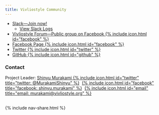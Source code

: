 ```yaml
---
title: Vivliostyle Community
---
```


- [Slack&mdash;Join now!](https://join.slack.com/t/vivliostyle/shared_invite/enQtNzc1NjE4ODk1ODI5LWQxZjM4YTZjMmQ0ZTUyNmUyOGZlMzIwZjQ5OWYwYjkyZDZmOTIwNGMwOWU5NDc0NjE5OTAyMmVhZTRhYTAyNWQ)
  - [View Slack Logs](https://github.com/vivliostyle/vivliostyle/wiki/Slack)
- [Vivliostyle Forum&mdash;Public group on Facebook {% include icon.html id="facebook" %}](https://www.facebook.com/groups/vivliostyle/)
- [Facebook Page {% include icon.html id="facebook" %}](https://www.facebook.com/vivliostyle/)
- [Twitter {% include icon.html id="twitter" %}](https://twitter.com/Vivliostyle)
- [GitHub {% include icon.html id="github" %}](https://github.com/vivliostyle)

### Contact

Project Leader: [Shinyu Murakami {% include icon.html id="twitter" title="twitter: @MurakamiShinyu" %}](https://twitter.com/MurakamiShinyu)&nbsp; [{% include icon.html id="facebook" title="facebook: shinyu.murakami" %}](https://www.facebook.com/shinyu.murakami)&nbsp; [{% include icon.html id="email" title="email: murakami@vivliostyle.org" %}](mailto:murakami@vivliostyle.org)

<br>
{% include nav-share.html %}
